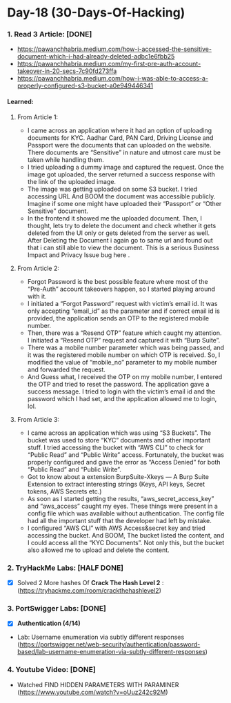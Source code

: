 # Day-18 (30-Days-Of-Hacking)

### 1. Read 3 Article: [DONE]

- https://pawanchhabria.medium.com/how-i-accessed-the-sensitive-document-which-i-had-already-deleted-adbc1e6fbb25
- https://pawanchhabria.medium.com/my-first-pre-auth-account-takeover-in-20-secs-7c90fd273ffa
- https://pawanchhabria.medium.com/how-i-was-able-to-access-a-properly-configured-s3-bucket-a0e949446341

#### Learned:

1. From Article 1:
      - I came across an application where it had an option of uploading documents for KYC. Aadhar Card, PAN Card, Driving License and Passport were the documents that can uploaded on the website. There documents are “Sensitive” in nature and utmost care must be taken while handling them.
      - I tried uploading a dummy image and captured the request. Once the image got uploaded, the server returned a success response with the link of the uploaded image.
	  - The image was getting uploaded on some S3 bucket. I tried accessing URL And BOOM the document was accessible publicly. Imagine if some one might have uploaded their “Passport” or “Other Sensitive” document.
     -  In the frontend it showed me the uploaded document. Then, I thought, lets try to delete the document and check whether it gets deleted from the UI only or gets deleted from the server as well. After Deleting the Document i again go to same url and found out that i can still able to view the document. This is a serious Business Impact and Privacy Issue bug here .	
     
2. From Article 2:
    - Forgot Password is the best possible feature where most of the “Pre-Auth” account takeovers happen, so I started playing around with it.
    - I initiated a “Forgot Password” request with victim’s email id. It was only accepting “email_id” as the parameter and if correct email id is provided, the application sends an OTP to the registered mobile number. 
    - Then, there was a “Resend OTP” feature which caught my attention. I initiated a “Resend OTP” request and captured it with “Burp Suite”. 
    - There was a mobile number parameter which was being passed, and it was the registered mobile number on which OTP is received. So, I modified the value of “mobile_no” parameter to my mobile number and forwarded the request.
    - And Guess what, I received the OTP on my mobile number, I entered the OTP and tried to reset the password. The application gave a success message. I tried to login with the victim’s email id and the password which I had set, and the application allowed me to login, lol.

3. From Article 3:
    - I came across an application which was using “S3 Buckets”. The bucket was used to store “KYC” documents and other important stuff. I tried accessing the bucket with “AWS CLI” to check for “Public Read” and “Public Write” access. Fortunately, the bucket was properly configured and gave the error as “Access Denied” for both “Public Read” and “Public Write”.
    - Got to know about a extension BurpSuite-Xkeys — A Burp Suite Extension to extract interesting strings (Keys, API keys, Secret tokens, AWS Secrets etc.)
    - As soon as I started getting the results, “aws_secret_access_key” and “aws_access” caught my eyes. These things were present in a config file which was available without authentication. The config file had all the important stuff that the developer had left by mistake.
    - I configured “AWS CLI” with AWS Access&secret key and tried accessing the bucket. And BOOM, The bucket listed the content, and I could access all the “KYC Documents”. Not only this, but the bucket also allowed me to upload and delete the content.


### 2. TryHackMe Labs: [HALF DONE]

 - [X] Solved 2 More hashes Of **Crack The Hash Level 2** : (https://tryhackme.com/room/crackthehashlevel2)

### 3. PortSwigger Labs: [DONE]

 - [X] **Authentication (4/14)**
 -  Lab: Username enumeration via subtly different responses   (https://portswigger.net/web-security/authentication/password-based/lab-username-enumeration-via-subtly-different-responses)

### 4. Youtube Video: [DONE]

- Watched FIND HIDDEN PARAMETERS WITH PARAMINER (https://www.youtube.com/watch?v=oUuz242c92M)
